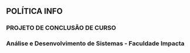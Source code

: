 ## POLÍTICA INFO 

### PROJETO DE CONCLUSÃO DE CURSO 

<h3>Análise e Desenvolvimento de Sistemas - Faculdade Impacta</h3>